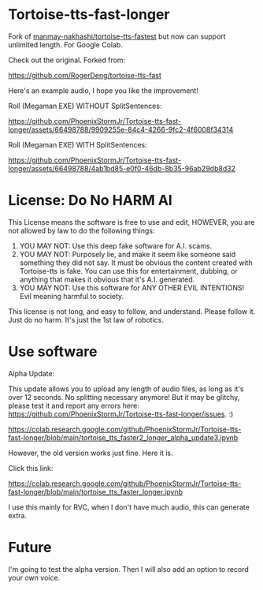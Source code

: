 # Tortoise-tts-fast-longer
Fork of [manmay-nakhashi/tortoise-tts-fastest](https://github.com/manmay-nakhashi/tortoise-tts-fastest) but now can support unlimited length. For Google Colab.

Check out the original. Forked from:

https://github.com/RogerDeng/tortoise-tts-fast

Here's an example audio, I hope you like the improvement!

Roll (Megaman EXE) WITHOUT SplitSentences:

https://github.com/PhoenixStormJr/Tortoise-tts-fast-longer/assets/66498788/9909255e-84c4-4266-9fc2-4f6008f34314

Roll (Megaman EXE) WITH SplitSentences:

https://github.com/PhoenixStormJr/Tortoise-tts-fast-longer/assets/66498788/4ab1bd85-e0f0-46db-8b35-96ab29db8d32



# License: Do No HARM AI

This License means the software is free to use and edit, HOWEVER, you are not allowed by law to do the following things:
1. YOU MAY NOT: Use this deep fake software for A.I. scams.
2. YOU MAY NOT: Purposely lie, and make it seem like someone said something they did not say. It must be obvious the content created with Tortoise-tts is fake. You can use this for entertainment, dubbing, or anything that makes it obvious that it's A.I. generated.
3. YOU MAY NOT: Use this software for ANY OTHER EVIL INTENTIONS! Evil meaning harmful to society.

This license is not long, and easy to follow, and understand. Please follow it. Just do no harm. It's just the 1st law of robotics.

# Use software
Alpha Update:

This update allows you to upload any length of audio files, as long as it's over 12 seconds. No splitting necessary anymore! But it may be glitchy, please test it and report any errors here: https://github.com/PhoenixStormJr/Tortoise-tts-fast-longer/issues. :)

https://colab.research.google.com/github/PhoenixStormJr/Tortoise-tts-fast-longer/blob/main/tortoise_tts_faster2_longer_alpha_update3.ipynb

However, the old version works just fine. Here it is.

Click this link:

https://colab.research.google.com/github/PhoenixStormJr/Tortoise-tts-fast-longer/blob/main/tortoise_tts_faster_longer.ipynb

I use this mainly for RVC, when I don't have much audio, this can generate extra.

# Future
I'm going to test the alpha version. Then I will also add an option to record your own voice.
